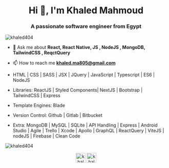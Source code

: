 <h1 align="center">Hi 👋, I'm Khaled Mahmoud</h1>
<h3 align="center">A passionate software engineer from Egypt</h3>

<p align="left"> <img src="https://komarev.com/ghpvc/?username=khaled404" alt="khaled404" /> </p>

- 💬 Ask me about **React, React Native, JS , NodeJS , MongoDB, TailwindCSS , ReqctQuery**

- 📫 How to reach me **khaled.ma805@gmail.com**

- HTML | CSS | SASS | JSX | JQuery | JavaScript | Typescript | ES6 | NodeJS
- Libraries:  ReactJS | Styled Components| NextJS | Bootstrap | TailwindCSS | Express
- Template Engines: Blade 
- Version Control: Github | Gitlab | Bitbucket
- Extra: MongoDB | MySQL | SQLite | API Handling | Express | Android Studio | Agile | Trello | Xcode | Apollo | GraphQL | ReactQuery | ViteJS  | nodeJS | Firebase | Clean Code 

<img align="center" src="https://github-readme-stats.vercel.app/api?username=khaled404&show_icons=true" alt="khaled404" />

<p align="center">
<a href="https://www.linkedin.com/in/khaled404/" target="blank"><img align="center" src="https://cdn.jsdelivr.net/npm/simple-icons@3.0.1/icons/linkedin.svg" alt="khaled404" height="30" width="30" /></a>
<a href="https://fb.com/khaledMahmoud404" target="blank"><img align="center" src="https://cdn.jsdelivr.net/npm/simple-icons@3.0.1/icons/facebook.svg" alt="khaledMahmoud404" height="30" width="30" /></a>
</p>
